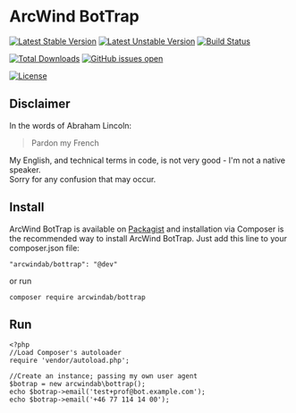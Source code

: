 # ArcWind BotTrap
[![Latest Stable Version](https://poser.pugx.org/arcwindab/bottrap/v/stable.svg)](https://packagist.org/packages/arcwindab/bottrap)
[![Latest Unstable Version](https://poser.pugx.org/arcwindab/bottrap/v/unstable.svg)](https://packagist.org/packages/arcwindab/bottrap)
[![Build Status](https://travis-ci.org/arcwindab/bottrap.svg)](https://packagist.org/packages/arcwindab/bottrap)  

[![Total Downloads](https://poser.pugx.org/arcwindab/bottrap/downloads)](https://packagist.org/packages/arcwindab/bottrap)
[![GitHub issues open](https://img.shields.io/github/issues/arcwindab/bottrap.svg)](https://github.com/arcwindab/bottrap/issues)

[![License](https://poser.pugx.org/arcwindab/bottrap/license.svg)](https://packagist.org/packages/arcwindab/bottrap)

## Disclaimer
In the words of Abraham Lincoln:
> Pardon my French

My English, and technical terms in code, is not very good - I'm not a native speaker.  
Sorry for any confusion that may occur.

## Install
ArcWind BotTrap is available on [Packagist](https://packagist.org/packages/arcwindab/bottrap) and installation via Composer is the recommended way to install ArcWind BotTrap. Just add this line to your composer.json file:
```
"arcwindab/bottrap": "@dev"
```
or run
```
composer require arcwindab/bottrap
```
## Run
```
<?php
//Load Composer's autoloader
require 'vendor/autoload.php';

//Create an instance; passing my own user agent
$botrap = new arcwindab\bottrap();  
echo $botrap->email('test+prof@bot.example.com');  
echo $botrap->email('+46 77 114 14 00');  
```
